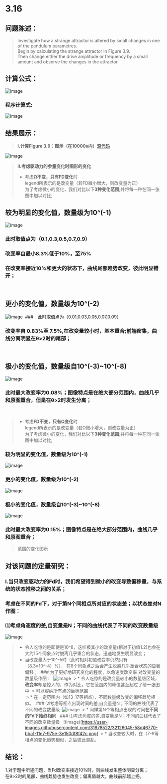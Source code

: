 # 3.16


## 问题陈述：
> Investigate how a strange attractor is altered by small changes in one of the pendulum parametres.<br>
> Begin by calculating the strange attractor in Figure 3.9.<br>
> Then change either the drive amplitude or frequency by a small amount and observe the changes in  the attractor.
## 计算公式：
![image](https://user-images.githubusercontent.com/31878522/32114218-75d4fbf4-bb75-11e7-8800-67eac4a61caf.png)
### 程序计算式:
![image](https://user-images.githubusercontent.com/31878522/32114230-7f2661ac-bb75-11e7-850a-ced27146cbb4.png)
 
## 结果展示：
> **Ⅰ.计算Figure 3.9：图示（在10000s内）**[源代码](https://github.com/tzwhu/computational_physics_N2015301020096/blob/master/3.16code.txt) <br>

![image](https://user-images.githubusercontent.com/31878522/32109867-88da5a8a-bb68-11e7-9a0a-8fac5ea140f4.PNG)

> **Ⅱ.考虑驱动力的参量变化时图形的变化**<br>
> * 考虑**Ω不变，只有FD变化**时<br>
> legend所表示的是改变量（若FD微小增大，则改变量为正）<br>
> 为了考虑微小的变化，我们对比以下**3种变化范围**;并将每一种在同一张图中加以对比;
## 较为明显的变化值，数量级为**10^(-1)**<br>
![image](https://user-images.githubusercontent.com/31878522/32116339-d23a1030-bb7c-11e7-8134-9f247837a836.png)
### 此时取值点为（0.1,0.3,0.5,0.7,0.9）
### 改变率自最小8.3%低于10%，至75% <br>
### 在改变率接近10%和更大的状态下，曲线尾部趋势改变，彼此明显错开；
 
## 更小的变化值，数量级为**10^(-2)**<br>
![image](https://user-images.githubusercontent.com/31878522/32116559-ae7a2c2e-bb7d-11e7-9ab8-de276b6808d7.png) 
###　此时取值点为（0.01,0.03,0.05,0.07,0.09）
### 改变率自 0.83%至 7.5%,在改变量较小时，基本重合;前端密集，曲线分离明显在θ>2时的尾部；
 

## 极小的变化值，数量级自10^(-3)~10^(-8)

![image](https://user-images.githubusercontent.com/31878522/32117227-2e1ef3ea-bb80-11e7-93ab-48db86290660.png)
### 此时最大改变率为0.08%；图像特点是在绝大部分范围内，曲线几乎和原图重合，但是在θ>2时发生分离；
 
 
 
 
> * 考虑**FD不变，只有Ω变化**时<br>
> legend所表示的是改变量（若Ω微小增大，则改变量为正）<br>
> 为了考虑微小的变化，我们对比以下**3种变化范围**;并将每一种在同一张图中加以对比;
### 较为明显的变化值，数量级为**10^(-1)**
![image]()
### 更小的变化值，数量级为**10^(-2)**
![image]()
### 极小的变化值，数量级自**10^(-3)~10^(-8)**
![image](https://user-images.githubusercontent.com/31878522/32118342-d37186ac-bb83-11e7-857a-a1f3dba7cc1b.png)
### 此时最大改变率为0.15%；图像特点是在绝大部分范围内，曲线几乎和原图重合；
> 范围的变化图示
 
 ## 对该问题的定量研究：
 ### Ⅰ.当只改变驱动力的Fd时，我们希望得到微小的改变导致偏移量，与系统的状态推移之间的关系；
 ### 考虑在不同的Fd下，对于第N个同相点所对应的状态差；以状态差对N作图：
 ### ⑴考虑角速度的差,自变量是N；不同的曲线代表了不同的改变数量级
 ![image](https://user-images.githubusercontent.com/31878522/32124160-5ae12c86-bb99-11e7-8bf3-a6eb28b7192c.png)
 > * 令人吃惊的是即使是10^8，这样极其小的改变量(相对于初值1.2)也会在大约15个同象点时脱离几乎重合的状态，迅速地发生明显改变；
 > * 当改变量大于10^-5时（此时相对初值改变率仍然只有（8.3×10^-4）%）， 在8个同象点之后会产生脱离几乎重合状态的显著偏移；
  ### 为了更好地研究变化的程度，以角速度改变率 对改变量的数量级作图：
  ![image](https://user-images.githubusercontent.com/31878522/32125395-55cfed54-bb9e-11e7-8995-5762270974fd.png)
  > * 令人吃惊的是改变量较小的数量级区域，**改变率**却是惊人的，作为对比，它在范围内的峰值甚至超过了前一张图中
  > 可以容纳所有点的坐标范围<br>
  > * 在一定范围内（如13-17等相点），不同数量级改变的偏移趋势相似。
  ### ⑵考虑等相点出现时间的差,自变量是N；不同的曲线代表了不同的改变数量级
  ![image](https://user-images.githubusercontent.com/31878522/32125785-1cb950da-bba0-11e7-8191-4a0c94e4000b.png)
   > * 同样第N个等相点出现的时间**在不同的Fd下始终相同**
   ### ⑴考虑角度的差,自变量是N；不同的曲线代表了不同的改变数量级
   !(image)[https://user-images.githubusercontent.com/31878522/32126045-58d46770-bba1-11e7-975e-3e150df8f42c.png]
  > * 当改变较大时，在（7-9等相点的变化趋势相似，之后彼此混乱。
   
 ## 结论：
1.对于题中所述问题，当Fd改变率接近10%时，则曲线发生整体明显分离；<br>
在θ>2时的尾部，曲线趋势也发生改变；偏离值越大，曲线前部越上扬。
